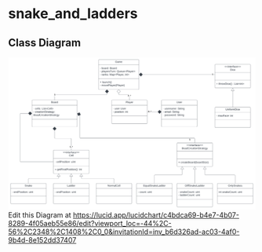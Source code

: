 # snake_and_ladders

## Class Diagram
![Alt text](https://raw.githubusercontent.com/Diwakar-Gupta/snake_and_ladders/master/ClassDiagram.svg)
Edit this Diagram at https://lucid.app/lucidchart/c4bdca69-b4e7-4b07-8289-4f05aeb55e86/edit?viewport_loc=-44%2C-56%2C2348%2C1408%2C0_0&invitationId=inv_b6d326ad-ac03-4af0-9b4d-8e152dd37407